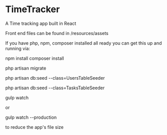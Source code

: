 # TimeTracker
A Time tracking app built in React


Front end files can be found in /resources/assets

If you have php, npm, composer installed all ready you can get this up and running via:

npm install
composer install


php artisan migrate

php artisan db:seed --class=UsersTableSeeder

php artisan db:seed --class=TasksTableSeeder

gulp watch

or

gulp watch --production

to reduce the app's file size

